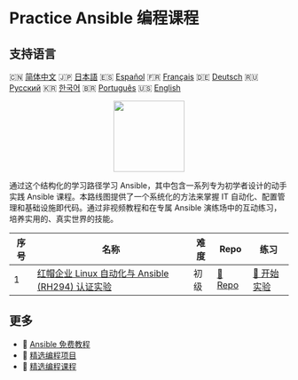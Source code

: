 # Practice Ansible 编程课程

## 支持语言

🇨🇳 [简体中文](README_zh.md) 🇯🇵 [日本語](README_ja.md) 🇪🇸 [Español](README_es.md) 🇫🇷 [Français](README_fr.md) 🇩🇪 [Deutsch](README_de.md) 🇷🇺 [Русский](README_ru.md) 🇰🇷 [한국어](README_ko.md) 🇧🇷 [Português](README_pt.md) 🇺🇸 [English](README.md) 

<div align="center">
<img width="128px" src="https://file.labex.io/path/PBjrCC7U2Koq.png">
</div>

通过这个结构化的学习路径学习 Ansible，其中包含一系列专为初学者设计的动手实践 Ansible 课程。本路线图提供了一个系统化的方法来掌握 IT 自动化、配置管理和基础设施即代码。通过非视频教程和在专属 Ansible 演练场中的互动练习，培养实用的、真实世界的技能。

|   序号 | 名称                                                                                                                                   | 难度   | Repo                                                                                            | 练习                                                                                              |
|--------|----------------------------------------------------------------------------------------------------------------------------------------|--------|-------------------------------------------------------------------------------------------------|---------------------------------------------------------------------------------------------------|
|      1 | [红帽企业 Linux 自动化与 Ansible (RH294) 认证实验](https://labex.io/zh/courses/red-hat-enterprise-linux-automation-with-ansible-rh294) | 初级   | [🔗 Repo](https://github.com/labex-labs/red-hat-enterprise-linux-automation-with-ansible-rh294) | [🚀 开始实验](https://labex.io/zh/courses/red-hat-enterprise-linux-automation-with-ansible-rh294) |

## 更多

- 🔗 [Ansible 免费教程](https://github.com/labex-labs/ansible-free-tutorials)
- 🔗 [精选编程项目](https://github.com/labex-labs/awesome-programming-projects)
- 🔗 [精选编程课程](https://github.com/labex-labs/awesome-programming-courses)

